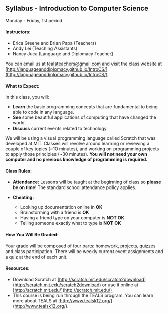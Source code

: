 ## Syllabus - Introduction to Computer Science
Monday - Friday, 1st period

#### Instructors:
* Erica Greene and Brian Papa (Teachers)
* Andy Lei (Teaching Assistants)
* Nancy Juca (Language and Diplomacy Teacher)

You can email us at tealsteachers@gmail.com and visit the class website at [http://languageanddiplomacy.github.io/IntroCS/](http://languageanddiplomacy.github.io/IntroCS/).

#### What to Expect: 

In this class, you will:

* **Learn** the basic programming concepts that are fundamental to being able to code in any language. 
* **See** some beautiful applications of computing that have changed the world.
* **Discuss** current events related to technology.

We will be using a visual programming language called Scratch that was developed at MIT. Classes will revolve around learning or reviewing a couple of key topics (~10 minutes), and working on programming projects to apply those principles (~30 minutes). **You will not need your own computer and no previous knowledge of programming is required.**


#### Class Rules: 

* **Attendance:** Lessons will be taught at the beginning of class so **please be on time**! The standard school attendance policy applies. 

* **Cheating:** 
  - Looking up documentation online in **OK**
  - Brainstorming with a friend is **OK**
  - Having a friend type on your computer is **NOT OK**
  - Telling someone exactly what to type is **NOT OK**

#### How You Will Be Graded:
Your grade will be composed of four parts: homework, projects, quizzes and class participation. There will be weekly current event assignments and a quiz at the end of each unit. 

#### Resources: 
* Download Scratch at [http://scratch.mit.edu/scratch2download](http://scratch.mit.edu/scratch2download) or use it online at [http://scratch.mit.edu/](http://scratch.mit.edu/). 
* This course is being run through the TEALS program. You can learn more about TEALS at [http://www.tealsk12.org/](http://www.tealsk12.org/). 


